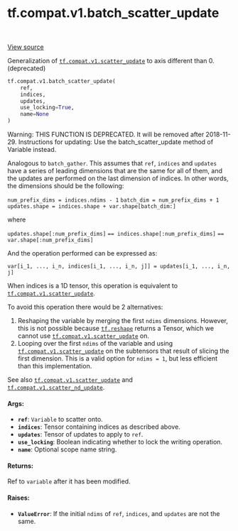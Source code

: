 <div itemscope itemtype="http://developers.google.com/ReferenceObject">
<meta itemprop="name" content="tf.compat.v1.batch_scatter_update" />
<meta itemprop="path" content="Stable" />
</div>

# tf.compat.v1.batch_scatter_update

<!-- Insert buttons -->

<table class="tfo-notebook-buttons tfo-api" align="left">
</table>

<a target="_blank" href="/code/stable/tensorflow/python/ops/state_ops.py">View source</a>



<!-- Start diff -->
Generalization of <a href="../../../tf/compat/v1/scatter_update.md"><code>tf.compat.v1.scatter_update</code></a> to axis different than 0. (deprecated)

``` python
tf.compat.v1.batch_scatter_update(
    ref,
    indices,
    updates,
    use_locking=True,
    name=None
)
```



<!-- Placeholder for "Used in" -->

Warning: THIS FUNCTION IS DEPRECATED. It will be removed after 2018-11-29.
Instructions for updating:
Use the batch_scatter_update method of Variable instead.

Analogous to `batch_gather`. This assumes that `ref`, `indices` and `updates`
have a series of leading dimensions that are the same for all of them, and the
updates are performed on the last dimension of indices. In other words, the
dimensions should be the following:

`num_prefix_dims = indices.ndims - 1`
`batch_dim = num_prefix_dims + 1`
`updates.shape = indices.shape + var.shape[batch_dim:]`

where

`updates.shape[:num_prefix_dims]`
`== indices.shape[:num_prefix_dims]`
`== var.shape[:num_prefix_dims]`

And the operation performed can be expressed as:

`var[i_1, ..., i_n, indices[i_1, ..., i_n, j]] = updates[i_1, ..., i_n, j]`

When indices is a 1D tensor, this operation is equivalent to
<a href="../../../tf/compat/v1/scatter_update.md"><code>tf.compat.v1.scatter_update</code></a>.

To avoid this operation there would be 2 alternatives:
1) Reshaping the variable by merging the first `ndims` dimensions. However,
   this is not possible because <a href="../../../tf/reshape.md"><code>tf.reshape</code></a> returns a Tensor, which we
   cannot use <a href="../../../tf/compat/v1/scatter_update.md"><code>tf.compat.v1.scatter_update</code></a> on.
2) Looping over the first `ndims` of the variable and using
   <a href="../../../tf/compat/v1/scatter_update.md"><code>tf.compat.v1.scatter_update</code></a> on the subtensors that result of slicing the
   first
   dimension. This is a valid option for `ndims = 1`, but less efficient than
   this implementation.

See also <a href="../../../tf/compat/v1/scatter_update.md"><code>tf.compat.v1.scatter_update</code></a> and <a href="../../../tf/compat/v1/scatter_nd_update.md"><code>tf.compat.v1.scatter_nd_update</code></a>.

#### Args:


* <b>`ref`</b>: `Variable` to scatter onto.
* <b>`indices`</b>: Tensor containing indices as described above.
* <b>`updates`</b>: Tensor of updates to apply to `ref`.
* <b>`use_locking`</b>: Boolean indicating whether to lock the writing operation.
* <b>`name`</b>: Optional scope name string.


#### Returns:

Ref to `variable` after it has been modified.



#### Raises:


* <b>`ValueError`</b>: If the initial `ndims` of `ref`, `indices`, and `updates` are
    not the same.